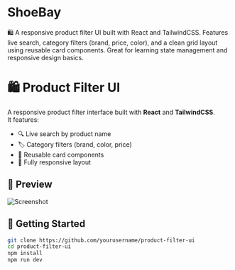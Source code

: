 # ShoeBay
🛍️ A responsive product filter UI built with React and TailwindCSS. Features live search, category filters (brand, price, color), and a clean grid layout using reusable card components. Great for learning state management and responsive design basics.

# 🛍️ Product Filter UI

A responsive product filter interface built with **React** and **TailwindCSS**.  
It features:

- 🔍 Live search by product name  
- 🏷️ Category filters (brand, color, price)  
- 🧱 Reusable card components  
- 📱 Fully responsive layout  

## 📸 Preview

![Screenshot](./path-to-your-screenshot.png)

## 🚀 Getting Started

```bash
git clone https://github.com/yourusername/product-filter-ui
cd product-filter-ui
npm install
npm run dev
